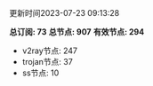 更新时间2023-07-23 09:13:28

**总订阅: 73**
**总节点: 907**
**有效节点: 294**
- v2ray节点: 247
- trojan节点: 37
- ss节点: 10
